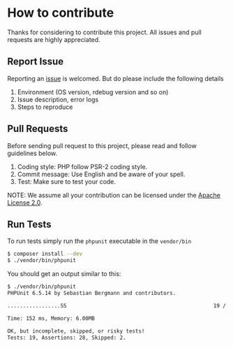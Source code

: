 # How to contribute

Thanks for considering to contribute this project. All issues and pull requests are highly appreciated.

## Report Issue

Reporting an [issue](https://github.com/mengqingchao/rdebug/issues) is welcomed. But do please include the following details

1. Environment (OS version, rdebug version and so on)
2. Issue description, error logs
3. Steps to reproduce

## Pull Requests

Before sending pull request to this project, please read and follow guidelines below.

1. Coding style: PHP follow PSR-2 coding style.
3. Commit message: Use English and be aware of your spell.
4. Test: Make sure to test your code.

NOTE: We assume all your contribution can be licensed under the [Apache License 2.0](./LICENSE).

## Run Tests

To run tests simply run the `phpunit` executable in the `vendor/bin`

```bash
$ composer install --dev
$ ./vendor/bin/phpunit
```

You should get an output similar to this:

```bash
$ ./vendor/bin/phpunit
PHPUnit 6.5.14 by Sebastian Bergmann and contributors.

.................SS                                               19 / 19 (100%)

Time: 152 ms, Memory: 6.00MB

OK, but incomplete, skipped, or risky tests!
Tests: 19, Assertions: 28, Skipped: 2.
```

